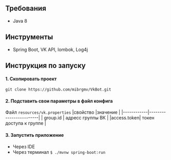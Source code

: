 ## Требования
- Java 8

## Инструменты 
- Spring Boot, VK API, lombok, Log4j

## Инструкция по запуску 

#### 1. Скопировать проект  
`git clone https://github.com/mibrgmv/VkBot.git`

#### 2. Подставить свои параметры в файл конфига
Файл `resources/vk.properties`
|свойство    |значение           |
|------------|------------------------|
| group.id   | адресс группы ВК       |
|access.token| токен доступа к группе | 

#### 3. Запустить приложение   
- Через IDE
- Через терминал `$ ./mvnw spring-boot:run`
